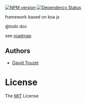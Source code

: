 [![NPM version][npm-image]][npm-url]
[![Dependency Status][gemnasium-image]][gemnasium-url]

framework based on koa js

@todo doc

see [roadmap](ROADMAP.md)

## Authors

  - [David Touzet](https://github.com/eyolas)

# License

  The [MIT](LICENCE) License

[npm-image]: https://img.shields.io/npm/v/gaiajs.svg?style=flat-square
[npm-url]: https://github.com/gaiajs/gaiajs
[gemnasium-image]: http://img.shields.io/gemnasium/gaiajs/gaiajs.svg?style=flat-square
[gemnasium-url]: https://gemnasium.com/gaiajs/gaiajs